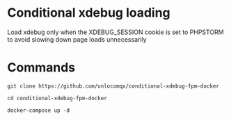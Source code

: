 # Conditional xdebug loading

Load xdebug only when the XDEBUG_SESSION cookie is set to PHPSTORM to avoid slowing down page loads unnecessarily

# Commands
```shell script
git clone https://github.com/unlocomqx/conditional-xdebug-fpm-docker

cd conditional-xdebug-fpm-docker

docker-compose up -d
```
